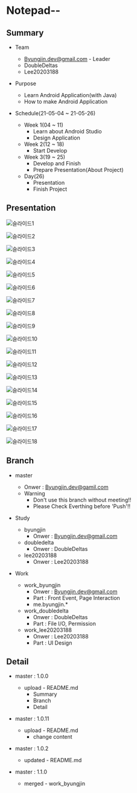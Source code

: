 Notepad--
===
Summary
---
+ Team
    +   Byungjin.dev@gmail.com - Leader
    +   DoubleDeltas
    +   Lee20203188
   
+ Purpose
    +   Learn Android Application(with Java)
    +   How to make Android Application
   
+ Schedule(21-05-04 ~ 21-05-26)
    +   Week 1(04 ~ 11)
        +   Learn about Android Studio
        +   Design Application
    +   Week 2(12 ~ 18)
        +   Start Develop
    +   Week 3(19 ~ 25)
        +   Develop and Finish
        +   Prepare Presentation(About Project)
    +   Day(26)
        +   Presentation
        +   Finish Project

Presentation
---
![슬라이드1](./Presentation/슬라이드1.jpg)
   
![슬라이드2](./Presentation/슬라이드2.jpg)
   
![슬라이드3](./Presentation/슬라이드3.jpg)
   
![슬라이드4](./Presentation/슬라이드4.jpg)
   
![슬라이드5](./Presentation/슬라이드5.jpg)
   
![슬라이드6](./Presentation/슬라이드6.jpg)
   
![슬라이드7](./Presentation/슬라이드7.jpg)
   
![슬라이드8](./Presentation/슬라이드8.jpg)
   
![슬라이드9](./Presentation/슬라이드9.jpg)
   
![슬라이드10](./Presentation/슬라이드10.jpg)
   
![슬라이드11](./Presentation/슬라이드11.jpg)
   
![슬라이드12](./Presentation/슬라이드12.jpg)
   
![슬라이드13](./Presentation/슬라이드13.jpg)
   
![슬라이드14](./Presentation/슬라이드14.jpg)
   
![슬라이드15](./Presentation/슬라이드15.jpg)
   
![슬라이드16](./Presentation/슬라이드16.jpg)
   
![슬라이드17](./Presentation/슬라이드17.jpg)
   
![슬라이드18](./Presentation/슬라이드18.jpg)
   
Branch
---
+   master
    + Onwer : Byungjin.dev@gamil.com
    + Warning
        + Don't use this branch without meeting!!
        + Please Check Everthing before 'Push'!!
   
+   Study 
    +   byungjin
        + Onwer : Byungjin.dev@gmail.com          
    +   doubledelta
        + Onwer : DoubleDeltas       
    +   lee20203188
        + Onwer : Lee20203188    
+ Work   
    +   work_byungjin
        + Onwer : Byungjin.dev@gmail.com
        + Part : Front Event, Page Interaction
        + me.byungjin.*   
    +   work_doubledelta
        + Onwer : DoubleDeltas
        + Part : File I/O, Permission
    +   work_lee20203188
        + Onwer : Lee20203188
        + Part : UI Design

Detail
---
+   master : 1.0.0
    +   upload - README.md
        +   Summary
        +   Branch
        +   Detail
   
+ master : 1.0.11
    +   upload - README.md
        +   change content
+ master : 1.0.2
    +   updated - README.md
+ master : 1.1.0
    +   merged - work_byungjin
